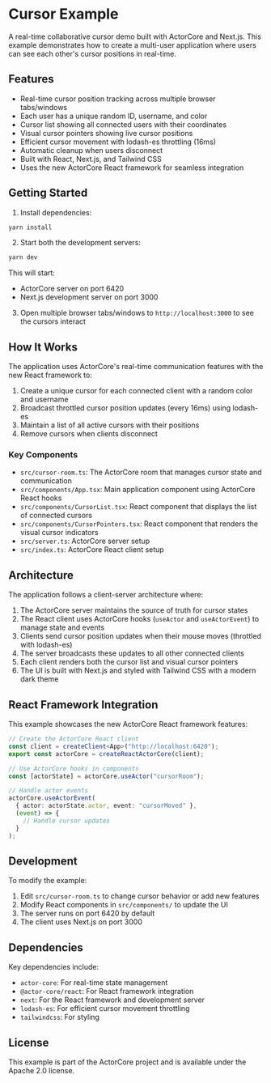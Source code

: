 # Cursor Example

A real-time collaborative cursor demo built with ActorCore and Next.js. This example demonstrates how to create a multi-user application where users can see each other's cursor positions in real-time.

## Features

- Real-time cursor position tracking across multiple browser tabs/windows
- Each user has a unique random ID, username, and color
- Cursor list showing all connected users with their coordinates
- Visual cursor pointers showing live cursor positions
- Efficient cursor movement with lodash-es throttling (16ms)
- Automatic cleanup when users disconnect
- Built with React, Next.js, and Tailwind CSS
- Uses the new ActorCore React framework for seamless integration

## Getting Started

1. Install dependencies:
```bash
yarn install
```

2. Start both the development servers:
```bash
yarn dev
```

This will start:
- ActorCore server on port 6420
- Next.js development server on port 3000

3. Open multiple browser tabs/windows to `http://localhost:3000` to see the cursors interact

## How It Works

The application uses ActorCore's real-time communication features with the new React framework to:

1. Create a unique cursor for each connected client with a random color and username
2. Broadcast throttled cursor position updates (every 16ms) using lodash-es
3. Maintain a list of all active cursors with their positions
4. Remove cursors when clients disconnect

### Key Components

- `src/cursor-room.ts`: The ActorCore room that manages cursor state and communication
- `src/components/App.tsx`: Main application component using ActorCore React hooks
- `src/components/CursorList.tsx`: React component that displays the list of connected cursors
- `src/components/CursorPointers.tsx`: React component that renders the visual cursor indicators
- `src/server.ts`: ActorCore server setup
- `src/index.ts`: ActorCore React client setup

## Architecture

The application follows a client-server architecture where:

1. The ActorCore server maintains the source of truth for cursor states
2. The React client uses ActorCore hooks (`useActor` and `useActorEvent`) to manage state and events
3. Clients send cursor position updates when their mouse moves (throttled with lodash-es)
4. The server broadcasts these updates to all other connected clients
5. Each client renders both the cursor list and visual cursor pointers
6. The UI is built with Next.js and styled with Tailwind CSS with a modern dark theme

## React Framework Integration

This example showcases the new ActorCore React framework features:

```typescript
// Create the ActorCore React client
const client = createClient<App>("http://localhost:6420");
export const actorCore = createReactActorCore(client);

// Use ActorCore hooks in components
const [actorState] = actorCore.useActor("cursorRoom");

// Handle actor events
actorCore.useActorEvent(
  { actor: actorState.actor, event: "cursorMoved" },
  (event) => {
    // Handle cursor updates
  }
);
```

## Development

To modify the example:

1. Edit `src/cursor-room.ts` to change cursor behavior or add new features
2. Modify React components in `src/components/` to update the UI
3. The server runs on port 6420 by default
4. The client uses Next.js on port 3000

## Dependencies

Key dependencies include:
- `actor-core`: For real-time state management
- `@actor-core/react`: For React framework integration
- `next`: For the React framework and development server
- `lodash-es`: For efficient cursor movement throttling
- `tailwindcss`: For styling

## License

This example is part of the ActorCore project and is available under the Apache 2.0 license. 